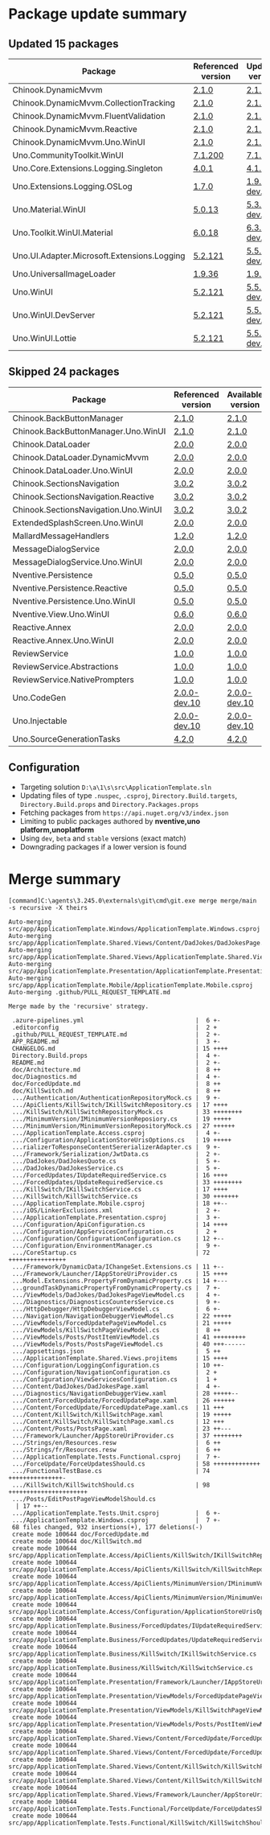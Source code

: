 # Package update summary
## Updated 15 packages
|Package|Referenced version|Updated version|
|-|-|-|
|Chinook.DynamicMvvm|[2.1.0](https://www.nuget.org/packages/Chinook.DynamicMvvm/2.1.0)|[2.1.1](https://www.nuget.org/packages/Chinook.DynamicMvvm/2.1.1)|
|Chinook.DynamicMvvm.CollectionTracking|[2.1.0](https://www.nuget.org/packages/Chinook.DynamicMvvm.CollectionTracking/2.1.0)|[2.1.1](https://www.nuget.org/packages/Chinook.DynamicMvvm.CollectionTracking/2.1.1)|
|Chinook.DynamicMvvm.FluentValidation|[2.1.0](https://www.nuget.org/packages/Chinook.DynamicMvvm.FluentValidation/2.1.0)|[2.1.1](https://www.nuget.org/packages/Chinook.DynamicMvvm.FluentValidation/2.1.1)|
|Chinook.DynamicMvvm.Reactive|[2.1.0](https://www.nuget.org/packages/Chinook.DynamicMvvm.Reactive/2.1.0)|[2.1.1](https://www.nuget.org/packages/Chinook.DynamicMvvm.Reactive/2.1.1)|
|Chinook.DynamicMvvm.Uno.WinUI|[2.1.0](https://www.nuget.org/packages/Chinook.DynamicMvvm.Uno.WinUI/2.1.0)|[2.1.1](https://www.nuget.org/packages/Chinook.DynamicMvvm.Uno.WinUI/2.1.1)|
|Uno.CommunityToolkit.WinUI|[7.1.200](https://www.nuget.org/packages/Uno.CommunityToolkit.WinUI/7.1.200)|[7.1.203](https://www.nuget.org/packages/Uno.CommunityToolkit.WinUI/7.1.203)|
|Uno.Core.Extensions.Logging.Singleton|[4.0.1](https://www.nuget.org/packages/Uno.Core.Extensions.Logging.Singleton/4.0.1)|[4.1.1](https://www.nuget.org/packages/Uno.Core.Extensions.Logging.Singleton/4.1.1)|
|Uno.Extensions.Logging.OSLog|[1.7.0](https://www.nuget.org/packages/Uno.Extensions.Logging.OSLog/1.7.0)|[1.9.0-dev.2](https://www.nuget.org/packages/Uno.Extensions.Logging.OSLog/1.9.0-dev.2)|
|Uno.Material.WinUI|[5.0.13](https://www.nuget.org/packages/Uno.Material.WinUI/5.0.13)|[5.3.0-dev.8](https://www.nuget.org/packages/Uno.Material.WinUI/5.3.0-dev.8)|
|Uno.Toolkit.WinUI.Material|[6.0.18](https://www.nuget.org/packages/Uno.Toolkit.WinUI.Material/6.0.18)|[6.3.0-dev.6](https://www.nuget.org/packages/Uno.Toolkit.WinUI.Material/6.3.0-dev.6)|
|Uno.UI.Adapter.Microsoft.Extensions.Logging|[5.2.121](https://www.nuget.org/packages/Uno.UI.Adapter.Microsoft.Extensions.Logging/5.2.121)|[5.5.0-dev.583](https://www.nuget.org/packages/Uno.UI.Adapter.Microsoft.Extensions.Logging/5.5.0-dev.583)|
|Uno.UniversalImageLoader|[1.9.36](https://www.nuget.org/packages/Uno.UniversalImageLoader/1.9.36)|[1.9.37](https://www.nuget.org/packages/Uno.UniversalImageLoader/1.9.37)|
|Uno.WinUI|[5.2.121](https://www.nuget.org/packages/Uno.WinUI/5.2.121)|[5.5.0-dev.583](https://www.nuget.org/packages/Uno.WinUI/5.5.0-dev.583)|
|Uno.WinUI.DevServer|[5.2.121](https://www.nuget.org/packages/Uno.WinUI.DevServer/5.2.121)|[5.5.0-dev.583](https://www.nuget.org/packages/Uno.WinUI.DevServer/5.5.0-dev.583)|
|Uno.WinUI.Lottie|[5.2.121](https://www.nuget.org/packages/Uno.WinUI.Lottie/5.2.121)|[5.5.0-dev.583](https://www.nuget.org/packages/Uno.WinUI.Lottie/5.5.0-dev.583)|

## Skipped 24 packages
|Package|Referenced version|Available version|
|-|-|-|
|Chinook.BackButtonManager|[2.1.0](https://www.nuget.org/packages/Chinook.BackButtonManager/2.1.0)|[2.1.0](https://www.nuget.org/packages/Chinook.BackButtonManager/2.1.0)|
|Chinook.BackButtonManager.Uno.WinUI|[2.1.0](https://www.nuget.org/packages/Chinook.BackButtonManager.Uno.WinUI/2.1.0)|[2.1.0](https://www.nuget.org/packages/Chinook.BackButtonManager.Uno.WinUI/2.1.0)|
|Chinook.DataLoader|[2.0.0](https://www.nuget.org/packages/Chinook.DataLoader/2.0.0)|[2.0.0](https://www.nuget.org/packages/Chinook.DataLoader/2.0.0)|
|Chinook.DataLoader.DynamicMvvm|[2.0.0](https://www.nuget.org/packages/Chinook.DataLoader.DynamicMvvm/2.0.0)|[2.0.0](https://www.nuget.org/packages/Chinook.DataLoader.DynamicMvvm/2.0.0)|
|Chinook.DataLoader.Uno.WinUI|[2.0.0](https://www.nuget.org/packages/Chinook.DataLoader.Uno.WinUI/2.0.0)|[2.0.0](https://www.nuget.org/packages/Chinook.DataLoader.Uno.WinUI/2.0.0)|
|Chinook.SectionsNavigation|[3.0.2](https://www.nuget.org/packages/Chinook.SectionsNavigation/3.0.2)|[3.0.2](https://www.nuget.org/packages/Chinook.SectionsNavigation/3.0.2)|
|Chinook.SectionsNavigation.Reactive|[3.0.2](https://www.nuget.org/packages/Chinook.SectionsNavigation.Reactive/3.0.2)|[3.0.2](https://www.nuget.org/packages/Chinook.SectionsNavigation.Reactive/3.0.2)|
|Chinook.SectionsNavigation.Uno.WinUI|[3.0.2](https://www.nuget.org/packages/Chinook.SectionsNavigation.Uno.WinUI/3.0.2)|[3.0.2](https://www.nuget.org/packages/Chinook.SectionsNavigation.Uno.WinUI/3.0.2)|
|ExtendedSplashScreen.Uno.WinUI|[2.0.0](https://www.nuget.org/packages/ExtendedSplashScreen.Uno.WinUI/2.0.0)|[2.0.0](https://www.nuget.org/packages/ExtendedSplashScreen.Uno.WinUI/2.0.0)|
|MallardMessageHandlers|[1.2.0](https://www.nuget.org/packages/MallardMessageHandlers/1.2.0)|[1.2.0](https://www.nuget.org/packages/MallardMessageHandlers/1.2.0)|
|MessageDialogService|[2.0.0](https://www.nuget.org/packages/MessageDialogService/2.0.0)|[2.0.0](https://www.nuget.org/packages/MessageDialogService/2.0.0)|
|MessageDialogService.Uno.WinUI|[2.0.0](https://www.nuget.org/packages/MessageDialogService.Uno.WinUI/2.0.0)|[2.0.0](https://www.nuget.org/packages/MessageDialogService.Uno.WinUI/2.0.0)|
|Nventive.Persistence|[0.5.0](https://www.nuget.org/packages/Nventive.Persistence/0.5.0)|[0.5.0](https://www.nuget.org/packages/Nventive.Persistence/0.5.0)|
|Nventive.Persistence.Reactive|[0.5.0](https://www.nuget.org/packages/Nventive.Persistence.Reactive/0.5.0)|[0.5.0](https://www.nuget.org/packages/Nventive.Persistence.Reactive/0.5.0)|
|Nventive.Persistence.Uno.WinUI|[0.5.0](https://www.nuget.org/packages/Nventive.Persistence.Uno.WinUI/0.5.0)|[0.5.0](https://www.nuget.org/packages/Nventive.Persistence.Uno.WinUI/0.5.0)|
|Nventive.View.Uno.WinUI|[0.6.0](https://www.nuget.org/packages/Nventive.View.Uno.WinUI/0.6.0)|[0.6.0](https://www.nuget.org/packages/Nventive.View.Uno.WinUI/0.6.0)|
|Reactive.Annex|[2.0.0](https://www.nuget.org/packages/Reactive.Annex/2.0.0)|[2.0.0](https://www.nuget.org/packages/Reactive.Annex/2.0.0)|
|Reactive.Annex.Uno.WinUI|[2.0.0](https://www.nuget.org/packages/Reactive.Annex.Uno.WinUI/2.0.0)|[2.0.0](https://www.nuget.org/packages/Reactive.Annex.Uno.WinUI/2.0.0)|
|ReviewService|[1.0.0](https://www.nuget.org/packages/ReviewService/1.0.0)|[1.0.0](https://www.nuget.org/packages/ReviewService/1.0.0)|
|ReviewService.Abstractions|[1.0.0](https://www.nuget.org/packages/ReviewService.Abstractions/1.0.0)|[1.0.0](https://www.nuget.org/packages/ReviewService.Abstractions/1.0.0)|
|ReviewService.NativePrompters|[1.0.0](https://www.nuget.org/packages/ReviewService.NativePrompters/1.0.0)|[1.0.0](https://www.nuget.org/packages/ReviewService.NativePrompters/1.0.0)|
|Uno.CodeGen|[2.0.0-dev.10](https://www.nuget.org/packages/Uno.CodeGen/2.0.0-dev.10)|[2.0.0-dev.10](https://www.nuget.org/packages/Uno.CodeGen/2.0.0-dev.10)|
|Uno.Injectable|[2.0.0-dev.10](https://www.nuget.org/packages/Uno.Injectable/2.0.0-dev.10)|[2.0.0-dev.10](https://www.nuget.org/packages/Uno.Injectable/2.0.0-dev.10)|
|Uno.SourceGenerationTasks|[4.2.0](https://www.nuget.org/packages/Uno.SourceGenerationTasks/4.2.0)|[4.2.0](https://www.nuget.org/packages/Uno.SourceGenerationTasks/4.2.0)|

## Configuration
- Targeting solution `D:\a\1\s\src\ApplicationTemplate.sln`
- Updating files of type `.nuspec`, `.csproj`, `Directory.Build.targets`, `Directory.Build.props` and `Directory.Packages.props`
- Fetching packages from `https://api.nuget.org/v3/index.json`
- Limiting to public packages authored by **nventive,uno platform,unoplatform**
- Using `dev`, `beta` and `stable` versions (exact match)
- Downgrading packages if a lower version is found

# Merge summary
```
[command]C:\agents\3.245.0\externals\git\cmd\git.exe merge merge/main -s recursive -X theirs

Auto-merging src/app/ApplicationTemplate.Windows/ApplicationTemplate.Windows.csproj
Auto-merging src/app/ApplicationTemplate.Shared.Views/Content/DadJokes/DadJokesPage.xaml
Auto-merging src/app/ApplicationTemplate.Shared.Views/ApplicationTemplate.Shared.Views.projitems
Auto-merging src/app/ApplicationTemplate.Presentation/ApplicationTemplate.Presentation.csproj
Auto-merging src/app/ApplicationTemplate.Mobile/ApplicationTemplate.Mobile.csproj
Auto-merging .github/PULL_REQUEST_TEMPLATE.md

Merge made by the 'recursive' strategy.

 .azure-pipelines.yml                               |  6 +-
 .editorconfig                                      |  2 +
 .github/PULL_REQUEST_TEMPLATE.md                   |  2 +-
 APP_README.md                                      |  3 +-
 CHANGELOG.md                                       | 15 ++++
 Directory.Build.props                              |  4 +-
 README.md                                          |  2 +-
 doc/Architecture.md                                |  8 ++
 doc/Diagnostics.md                                 |  4 +-
 doc/ForcedUpdate.md                                |  8 ++
 doc/KillSwitch.md                                  |  8 ++
 .../Authentication/AuthenticationRepositoryMock.cs |  9 +-
 .../ApiClients/KillSwitch/IKillSwitchRepository.cs | 17 ++++
 .../KillSwitch/KillSwitchRepositoryMock.cs         | 33 ++++++++
 .../MinimumVersion/IMinimumVersionReposiory.cs     | 19 +++++
 .../MinimumVersion/MinimumVersionRepositoryMock.cs | 27 ++++++
 .../ApplicationTemplate.Access.csproj              |  4 +-
 .../Configuration/ApplicationStoreUrisOptions.cs   | 19 +++++
 ...rializerToResponseContentSererializerAdapter.cs |  9 +-
 .../Framework/Serialization/JwtData.cs             |  2 +-
 .../DadJokes/DadJokesQuote.cs                      |  5 +-
 .../DadJokes/DadJokesService.cs                    |  5 +-
 .../ForcedUpdates/IUpdateRequiredService.cs        | 16 ++++
 .../ForcedUpdates/UpdateRequiredService.cs         | 33 ++++++++
 .../KillSwitch/IKillSwitchService.cs               | 17 ++++
 .../KillSwitch/KillSwitchService.cs                | 30 +++++++
 .../ApplicationTemplate.Mobile.csproj              | 18 ++--
 .../iOS/LinkerExclusions.xml                       |  2 +-
 .../ApplicationTemplate.Presentation.csproj        |  3 +-
 .../Configuration/ApiConfiguration.cs              | 14 ++++
 .../Configuration/AppServicesConfiguration.cs      |  2 +
 .../Configuration/ConfigurationConfiguration.cs    | 12 +--
 .../Configuration/EnvironmentManager.cs            |  9 +-
 .../CoreStartup.cs                                 | 72 ++++++++++++++++
 .../Framework/DynamicData/IChangeSet.Extensions.cs | 11 +--
 .../Framework/Launcher/IAppStoreUriProvider.cs     | 15 ++++
 ...Model.Extensions.PropertyFromDynamicProperty.cs | 14 +---
 ...groundTaskDynamicPropertyFromDynamicProperty.cs |  7 +-
 .../ViewModels/DadJokes/DadJokesPageViewModel.cs   |  4 +-
 .../Diagnostics/DiagnosticsCountersService.cs      |  9 +-
 .../HttpDebugger/HttpDebuggerViewModel.cs          |  6 +-
 .../Navigation/NavigationDebuggerViewModel.cs      | 22 +++++
 .../ViewModels/ForcedUpdatePageViewModel.cs        | 21 +++++
 .../ViewModels/KillSwitchPageViewModel.cs          |  8 ++
 .../ViewModels/Posts/PostItemViewModel.cs          | 41 +++++++++
 .../ViewModels/Posts/PostsPageViewModel.cs         | 40 +++------
 .../appsettings.json                               |  5 ++
 .../ApplicationTemplate.Shared.Views.projitems     | 15 ++++
 .../Configuration/LoggingConfiguration.cs          | 10 ++-
 .../Configuration/NavigationConfiguration.cs       |  2 +
 .../Configuration/ViewServicesConfiguration.cs     |  1 +
 .../Content/DadJokes/DadJokesPage.xaml             |  4 +-
 .../Diagnostics/NavigationDebuggerView.xaml        | 28 +++++--
 .../Content/ForcedUpdate/ForcedUpdatePage.xaml     | 26 ++++++
 .../Content/ForcedUpdate/ForcedUpdatePage.xaml.cs  | 11 +++
 .../Content/KillSwitch/KillSwitchPage.xaml         | 19 +++++
 .../Content/KillSwitch/KillSwitchPage.xaml.cs      | 12 +++
 .../Content/Posts/PostsPage.xaml                   | 23 ++---
 .../Framework/Launcher/AppStoreUriProvider.cs      | 37 ++++++++
 .../Strings/en/Resources.resw                      |  6 ++
 .../Strings/fr/Resources.resw                      |  6 ++
 .../ApplicationTemplate.Tests.Functional.csproj    |  7 +-
 .../ForceUpdate/ForceUpdatesShould.cs              | 58 +++++++++++++
 .../FunctionalTestBase.cs                          | 74 +++++++++++++++-
 .../KillSwitch/KillSwitchShould.cs                 | 98 ++++++++++++++++++++++
 .../Posts/EditPostPageViewModelShould.cs         
  | 17 ++--
 .../ApplicationTemplate.Tests.Unit.csproj          |  6 +-
 .../ApplicationTemplate.Windows.csproj             |  7 +-
 68 files changed, 932 insertions(+), 177 deletions(-)
 create mode 100644 doc/ForcedUpdate.md
 create mode 100644 doc/KillSwitch.md
 create mode 100644 src/app/ApplicationTemplate.Access/ApiClients/KillSwitch/IKillSwitchRepository.cs
 create mode 100644 src/app/ApplicationTemplate.Access/ApiClients/KillSwitch/KillSwitchRepositoryMock.cs
 create mode 100644 src/app/ApplicationTemplate.Access/ApiClients/MinimumVersion/IMinimumVersionReposiory.cs
 create mode 100644 src/app/ApplicationTemplate.Access/ApiClients/MinimumVersion/MinimumVersionRepositoryMock.cs
 create mode 100644 src/app/ApplicationTemplate.Access/Configuration/ApplicationStoreUrisOptions.cs
 create mode 100644 src/app/ApplicationTemplate.Business/ForcedUpdates/IUpdateRequiredService.cs
 create mode 100644 src/app/ApplicationTemplate.Business/ForcedUpdates/UpdateRequiredService.cs
 create mode 100644 src/app/ApplicationTemplate.Business/KillSwitch/IKillSwitchService.cs
 create mode 100644 src/app/ApplicationTemplate.Business/KillSwitch/KillSwitchService.cs
 create mode 100644 src/app/ApplicationTemplate.Presentation/Framework/Launcher/IAppStoreUriProvider.cs
 create mode 100644 src/app/ApplicationTemplate.Presentation/ViewModels/ForcedUpdatePageViewModel.cs
 create mode 100644 src/app/ApplicationTemplate.Presentation/ViewModels/KillSwitchPageViewModel.cs
 create mode 100644 src/app/ApplicationTemplate.Presentation/ViewModels/Posts/PostItemViewModel.cs
 create mode 100644 src/app/ApplicationTemplate.Shared.Views/Content/ForcedUpdate/ForcedUpdatePage.xaml
 create mode 100644 src/app/ApplicationTemplate.Shared.Views/Content/ForcedUpdate/ForcedUpdatePage.xaml.cs
 create mode 100644 src/app/ApplicationTemplate.Shared.Views/Content/KillSwitch/KillSwitchPage.xaml
 create mode 100644 src/app/ApplicationTemplate.Shared.Views/Content/KillSwitch/KillSwitchPage.xaml.cs
 create mode 100644 src/app/ApplicationTemplate.Shared.Views/Framework/Launcher/AppStoreUriProvider.cs
 create mode 100644 src/app/ApplicationTemplate.Tests.Functional/ForceUpdate/ForceUpdatesShould.cs
 create mode 100644 src/app/ApplicationTemplate.Tests.Functional/KillSwitch/KillSwitchShould.cs



```
